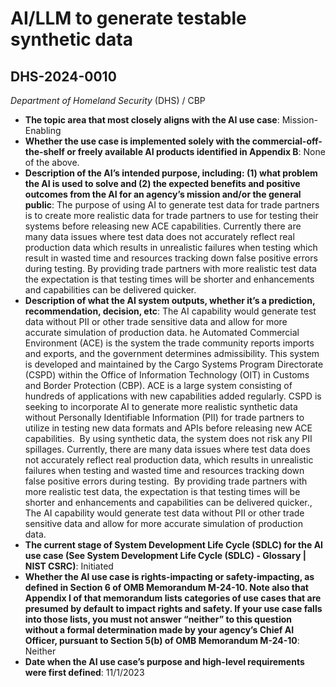 # AI/LLM to generate testable synthetic data
## DHS-2024-0010
_Department of Homeland Security_ (DHS) / CBP


+ **The topic area that most closely aligns with the AI use case**: Mission-Enabling
+ **Whether the use case is implemented solely with the commercial-off-the-shelf or freely available AI products identified in Appendix B**: None of the above.
+ **Description of the AI’s intended purpose, including: (1) what problem the AI is used to solve and (2) the expected benefits and positive outcomes from the AI for an agency’s mission and/or the general public**: The purpose of using AI to generate test data for trade partners is to create more realistic data for trade partners to use for testing their systems before releasing new ACE capabilities.  Currently there are many data issues where test data does not accurately reflect real production data which results in unrealistic failures when testing which result in wasted time and resources tracking down false positive errors during testing.  By providing trade partners with more realistic test data the expectation is that testing times will be shorter and enhancements and capabilities can be delivered quicker.
+ **Description of what the AI system outputs, whether it’s a prediction, recommendation, decision, etc**: The AI capability would generate test data without PII or other trade sensitive data and allow for more accurate simulation of production data.
he Automated Commercial Environment (ACE) is the system the trade community reports imports and exports, and the government determines admissibility. This system is developed and maintained by the Cargo Systems Program Directorate (CSPD) within the Office of Information Technology (OIT) in Customs and Border Protection (CBP). ACE is a large system consisting of hundreds of applications with new capabilities added regularly. CSPD is seeking to incorporate AI to generate more realistic synthetic data without Personally Identifiable Information (PII) for trade partners to utilize in testing new data formats and APIs before releasing new ACE capabilities.  By using synthetic data, the system does not risk any PII spillages. Currently, there are many data issues where test data does not accurately reflect real production data, which results in unrealistic failures when testing and wasted time and resources tracking down false positive errors during testing.  By providing trade partners with more realistic test data, the expectation is that testing times will be shorter and enhancements and capabilities can be delivered quicker., The AI capability would generate test data without PII or other trade sensitive data and allow for more accurate simulation of production data.
+ **The current stage of System Development Life Cycle (SDLC) for the AI use case (See System Development Life Cycle (SDLC) - Glossary | NIST CSRC)**: Initiated
+ **Whether the AI use case is rights-impacting or safety-impacting, as defined in Section 6 of OMB Memorandum M-24-10. Note also that Appendix I of that memorandum lists categories of use cases that are presumed by default to impact rights and safety. If your use case falls into those lists, you must not answer “neither” to this question without a formal determination made by your agency’s Chief AI Officer, pursuant to Section 5(b) of OMB Memorandum M-24-10**: Neither
+ **Date when the AI use case’s purpose and high-level requirements were first defined**: 11/1/2023